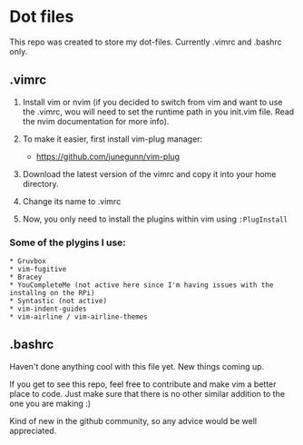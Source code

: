 # Dot files
This repo was created to store my dot-files. Currently .vimrc and .bashrc only.

## .vimrc
1. Install vim or nvim (if you decided to switch from vim and want to use the
.vimrc, wou will need to set the runtime path in you init.vim file. Read the
nvim documentation for more info).

2. To make it easier, first install vim-plug manager:
    * https://github.com/junegunn/vim-plug

3. Download the latest version of the vimrc and copy it into your home directory.
4. Change its name to .vimrc
5. Now, you only need to install the plugins within vim using `:PlugInstall`

### Some of the plygins I use:
    * Gruvbox
    * vim-fugitive
    * Bracey
    * YouCompleteMe (not active here since I'm having issues with the installng on the RPi)
    * Syntastic (not active)
    * vim-indent-guides
    * vim-airline / vim-airline-themes

## .bashrc
Haven't done anything cool with this file yet. New things coming up.

If you get to see this repo, feel free to contribute and make vim a better place to code.
Just make sure that there is no other similar addition to the one you are making :)

Kind of new in the github community, so any advice would be well appreciated.
